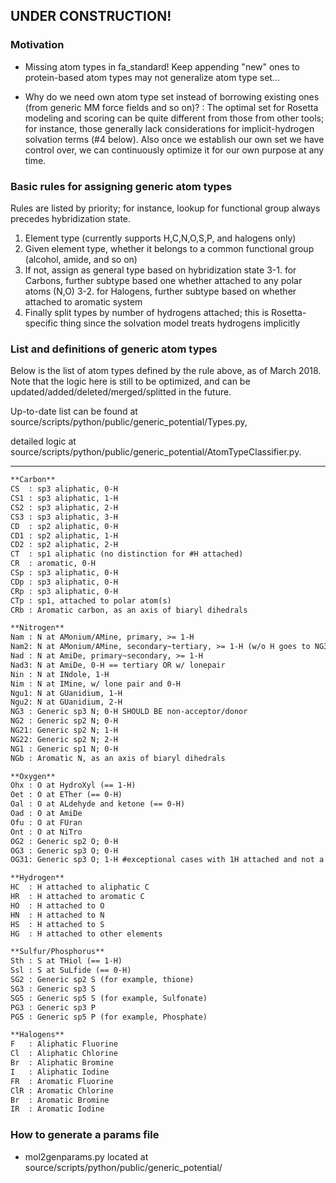 ## UNDER CONSTRUCTION!

### Motivation
* Missing atom types in fa_standard! Keep appending "new" ones to protein-based atom types may not generalize atom type set...

* Why do we need own atom type set instead of borrowing existing ones (from generic MM force fields and so on)?
: The optimal set for Rosetta modeling and scoring can be quite different from those from other tools; for instance, those generally lack considerations for implicit-hydrogen solvation terms (#4 below). Also once we establish our own set we have control over, we can continuously optimize it for our own purpose at any time.

### Basic rules for assigning generic atom types
Rules are listed by priority; for instance, lookup for functional group always precedes hybridization state. 

1. Element type (currently supports H,C,N,O,S,P, and halogens only)
2. Given element type, whether it belongs to a common functional group (alcohol, amide, and so on)
3. If not, assign as general type based on hybridization state
3-1. for Carbons, further subtype based one whether attached to any polar atoms (N,O)
3-2. for Halogens, further subtype based on whether attached to aromatic system
4. Finally split types by number of hydrogens attached; this is Rosetta-specific thing since the solvation model treats hydrogens implicitly

### List and definitions of generic atom types
Below is the list of atom types defined by the rule above, as of March 2018. Note that the logic here is still to be optimized, and can be updated/added/deleted/merged/splitted in the future.

Up-to-date list can be found at source/scripts/python/public/generic_potential/Types.py,

detailed logic at source/scripts/python/public/generic_potential/AtomTypeClassifier.py.

-------------------------------------

```html
**Carbon**
CS  : sp3 aliphatic, 0-H
CS1 : sp3 aliphatic, 1-H
CS2 : sp3 aliphatic, 2-H
CS3 : sp3 aliphatic, 3-H
CD  : sp2 aliphatic, 0-H
CD1 : sp2 aliphatic, 1-H
CD2 : sp2 aliphatic, 2-H
CT  : sp1 aliphatic (no distinction for #H attached)
CR  : aromatic, 0-H
CSp : sp3 aliphatic, 0-H
CDp : sp3 aliphatic, 0-H
CRp : sp3 aliphatic, 0-H
CTp : sp1, attached to polar atom(s)
CRb : Aromatic carbon, as an axis of biaryl dihedrals

**Nitrogen**
Nam : N at AMonium/AMine, primary, >= 1-H
Nam2: N at AMonium/AMine, secondary~tertiary, >= 1-H (w/o H goes to NG3)
Nad : N at AmiDe, primary~secondary, >= 1-H
Nad3: N at AmiDe, 0-H == tertiary OR w/ lonepair
Nin : N at INdole, 1-H
Nim : N at IMine, w/ lone pair and 0-H
Ngu1: N at GUanidium, 1-H
Ngu2: N at GUanidium, 2-H
NG3 : Generic sp3 N; 0-H SHOULD BE non-acceptor/donor
NG2 : Generic sp2 N; 0-H
NG21: Generic sp2 N; 1-H
NG22: Generic sp2 N; 2-H
NG1 : Generic sp1 N; 0-H
NGb : Aromatic N, as an axis of biaryl dihedrals

**Oxygen**
Ohx : O at HydroXyl (== 1-H)
Oet : O at ETher (== 0-H)
Oal : O at ALdehyde and ketone (== 0-H)
Oad : O at AmiDe
Ofu : O at FUran
Ont : O at NiTro
OG2 : Generic sp2 O; 0-H
OG3 : Generic sp3 O; 0-H
OG31: Generic sp3 O; 1-H #exceptional cases with 1H attached and not a hydroxyl

**Hydrogen**
HC  : H attached to aliphatic C
HR  : H attached to aromatic C
HO  : H attached to O
HN  : H attached to N
HS  : H attached to S
HG  : H attached to other elements

**Sulfur/Phosphorus**
Sth : S at THiol (== 1-H)
Ssl : S at SuLfide (== 0-H)
SG2 : Generic sp2 S (for example, thione)
SG3 : Generic sp3 S 
SG5 : Generic sp5 S (for example, Sulfonate)
PG3 : Generic sp3 P
PG5 : Generic sp5 P (for example, Phosphate)

**Halogens**
F   : Aliphatic Fluorine
Cl  : Aliphatic Chlorine
Br  : Aliphatic Bromine
I   : Aliphatic Iodine
FR  : Aromatic Fluorine
ClR : Aromatic Chlorine
Br  : Aromatic Bromine
IR  : Aromatic Iodine

```

### How to generate a params file
* mol2genparams.py
located at source/scripts/python/public/generic_potential/